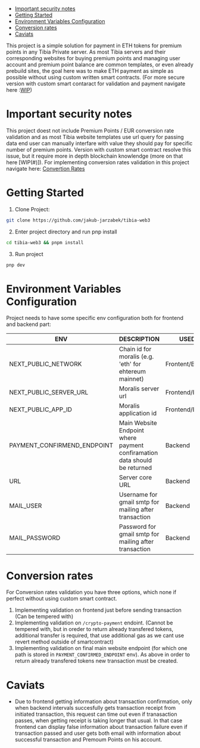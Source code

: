 - [Important security notes](#important-security-notes)
- [Getting Started](#getting-started)
- [Environment Variables Configuration](#environment-variables-configuration)
- [Conversion rates](#conversion-rates)
- [Caviats](#caviats)

This project is a simple solution for payment in ETH tokens for premium points in any Tibia Private server. As most Tibia servers and their corresponding websites for buying premium points and managing user account and premium point balance are common templates, or even already prebuild sites, the goal here was to make ETH payment as simple as possible without using custom written smart contracts. (For more secure version with custom smart contaract for validation and payment navigate here :[WIP](#))

# Important security notes

This project doest not include Premium Points / EUR conversion rate validation and as most Tibia website templates use url query for passing data end user can manually interfare with value they should pay for specific number of premium points. Version with custom smart contract resolve this issue, but it require more in depth blockchain knowlendge (more on that here [WIP(#)]). For implementing conversion rates validation in this project navigate here: [Convertion Rates](#conversion-rates)

# Getting Started

1. Clone Project:

```bash
git clone https://github.com/jakub-jarzabek/tibia-web3
```

2. Enter project directory and run pnp install

```bash
cd tibia-web3 && pnpm install
```

3. Run project

```bash
pnp dev
```

# Environment Variables Configuration

Project needs to have some specific env configuration both for frontend and backend part:

| ENV                         | DESCRIPTION                                                               | USED IN          |
| --------------------------- | ------------------------------------------------------------------------- | ---------------- |
| NEXT_PUBLIC_NETWORK         | Chain id for moralis (e.g. 'eth' for ehtereum mainnet)                    | Frontent/Backend |
| NEXT_PUBLIC_SERVER_URL      | Moralis server url                                                        | Frontend/Backend |
| NEXT_PUBLIC_APP_ID          | Moralis application id                                                    | Frontend/Backend |
| PAYMENT_CONFIRMEND_ENDPOINT | Main Website Endpoint where payment confiramation data should be returned | Backend          |
| URL                         | Server core URL                                                           | Backend          |
| MAIL_USER                   | Username for gmail smtp for mailing after transaction                     | Backend          |
| MAIL_PASSWORD               | Password for gmail smtp for mailing after transaction                     | Backend          |

# Conversion rates

For Conversion rates validation you have three options, which none if perfect without using custom smart contract.

1. Implementing validation on frontend just before sending transaction (Can be tempered with)
2. Implementing validation on `/crypto-payment` endoint. (Cannot be tempered with, but in oreder to return already transfered tokens, additional transfer is required, that use additional gas as we cant use revert method outside of smartcontract)
3. Implementing validation on final main website endpoint (for which one path is stored in `PAYMENT_CONFIRMED_ENDPOINT` env). As above in order to return already transfered tokens new transaction must be created.

# Caviats

- Due to frontend getting information about transaction confirmation, only when backend intervals succesfully gets transaction receipt from initiated transaction, this request can time out even if tranasaction passes, when getting receipt is taking longer that usual. In that case frontend can display false information about transaction failure even if transaction passed and user gets both email with information about successful transaction and Premoum Points on his account.
